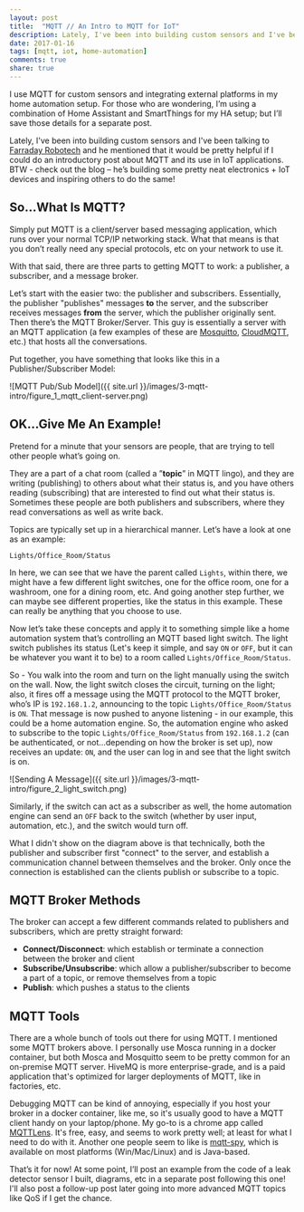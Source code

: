 ```yaml
---
layout: post
title:  "MQTT // An Intro to MQTT for IoT"
description: Lately, I've been into building custom sensors and I've been talking to Farraday Robotech and he mentioned that it would be pretty helpful if I could do an introductory post about MQTT and its use in IoT applications.
date: 2017-01-16
tags: [mqtt, iot, home-automation]
comments: true
share: true
---
```

I use MQTT for custom sensors and integrating external platforms in my home automation setup. For those who are wondering, I’m using a combination of Home Assistant and SmartThings for my HA setup; but I’ll save those details for a separate post.

Lately, I've been into building custom sensors and I've been talking to [Farraday Robotech](https://www.faradayrobotech.com/) and he mentioned that it would be pretty helpful if I could do an introductory post about MQTT and its use in IoT applications. BTW - check out the blog – he’s building some pretty neat electronics + IoT devices and inspiring others to do the same!

## So...What Is MQTT?

Simply put MQTT is a client/server based messaging application, which runs over your normal TCP/IP networking stack. What that means is that you don’t really need any special protocols, etc on your network to use it.

With that said, there are three parts to getting MQTT to work: a publisher, a subscriber, and a message broker.

Let’s start with the easier two: the publisher and subscribers. Essentially, the publisher "publishes" messages **to** the server, and the subscriber receives messages **from** the server, which the publisher originally sent. Then there’s the MQTT Broker/Server. This guy is essentially a server with an MQTT application (a few examples of these are [Mosquitto](https://mosquitto.org/), [CloudMQTT](https://www.cloudmqtt.com/), etc.) that hosts all the conversations.

Put together, you have something that looks like this in a Publisher/Subscriber Model:

![MQTT Pub/Sub Model]({{ site.url }}/images/3-mqtt-intro/figure_1_mqtt_client-server.png)

## OK...Give Me An Example!

Pretend for a minute that your sensors are people, that are trying to tell other people what’s going on.

They are a part of a chat room (called a ”**topic**” in MQTT lingo), and they are writing (publishing) to others about what their status is, and you have others reading (subscribing) that are interested to find out what their status is. Sometimes these people are both publishers and subscribers, where they read conversations as well as write back.

Topics are typically set up in a hierarchical manner. Let’s have a look at one as an example:
```
Lights/Office_Room/Status
```

In here, we can see that we have the parent called `Lights`, within there, we might have a few different light switches, one for the office room, one for a washroom, one for a dining room, etc. And going another step further, we can maybe see different properties, like the status in this example. These can really be anything that you choose to use.

Now let’s take these concepts and apply it to something simple like a home automation system that’s controlling an MQTT based light switch. The light switch publishes its status (Let's keep it simple, and say `ON` or `OFF`, but it can be whatever you want it to be) to a room called `Lights/Office_Room/Status`.

So - You walk into the room and turn on the light manually using the switch on the wall. Now, the light switch closes the circuit, turning on the light; also, it fires off a message using the MQTT protocol to the MQTT broker, who’s IP is `192.168.1.2`, announcing to the topic `Lights/Office_Room/Status` is `ON`. That message is now pushed to anyone listening - in our example, this could be a home automation engine. So, the automation engine who asked to subscribe to the topic `Lights/Office_Room/Status` from `192.168.1.2` (can be authenticated, or not…depending on how the broker is set up), now receives an update: `ON`, and the user can log in and see that the light switch is on.

![Sending A Message]({{ site.url }}/images/3-mqtt-intro/figure_2_light_switch.png)

Similarly, if the switch can act as a subscriber as well, the home automation engine can send an `OFF` back to the switch (whether by user input, automation, etc.), and the switch would turn off.

What I didn't show on the diagram above is that technically, both the publisher and subscriber first "connect" to the server, and establish a communication channel between themselves and the broker. Only once the connection is established can the clients publish or subscribe to a topic.

## MQTT Broker Methods

The broker can accept a few different commands related to publishers and subscribers, which are pretty straight forward:
* **Connect/Disconnect**: which establish or terminate a connection between the broker and client
* **Subscribe/Unsubscribe**: which allow a publisher/subscriber to become a part of a topic, or remove themselves from a topic
* **Publish**: which pushes a status to the clients

## MQTT Tools

There are a whole bunch of tools out there for using MQTT. I mentioned some MQTT brokers above. I personally use Mosca running in a docker container, but both Mosca and Mosquitto seem to be pretty common for an on-premise MQTT server. HiveMQ is more enterprise-grade, and is a paid application that's optimized for larger deployments of MQTT, like in factories, etc.

Debugging MQTT can be kind of annoying, especially if you host your broker in a docker container, like me, so it's usually good to have a MQTT client handy on your laptop/phone. My go-to is a chrome app called [MQTTLens](https://chrome.google.com/webstore/detail/mqttlens/hemojaaeigabkbcookmlgmdigohjobjm?hl=en). It's free, easy, and seems to work pretty well; at least for what I need to do with it. Another one people seem to like is [mqtt-spy](http://kamilfb.github.io/mqtt-spy/), which is available on most platforms (Win/Mac/Linux) and is Java-based. 

That’s it for now! At some point, I’ll post an example from the code of a leak detector sensor I built, diagrams, etc in a separate post following this one! I'll also post a follow-up post later going into more advanced MQTT topics like QoS if I get the chance.
